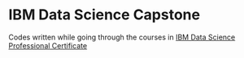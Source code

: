 # IBM Data Science Capstone

Codes written while going through the courses in [IBM Data Science Professional Certificate](https://www.coursera.org/specializations/ibm-data-science-professional-certificate)

